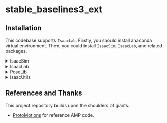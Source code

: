 # stable_baselines3_ext



## Installation

This codebase supports `IsaacLab`. Firstly, you should install anaconda virtual environment. Then, you could install `IsaacSim`, `IsaacLab`, and related packages.

<details>
<summary>IsaacSim</summary>

1. Install [IsaacSim](https://docs.omniverse.nvidia.com/isaacsim/latest/installation/install_python.html)

</details>

<details>
<summary>IsaacLab</summary>

1. Install [IsaacLab](https://isaac-sim.github.io/IsaacLab/main/source/setup/installation/pip_installation.html)

</details>

<details>
<summary>PoseLib</summary>

**STEP 0:**

```
git clone https://github.com/Evan-wyl/poselib
```

**STEP 1:**

```
cd poselib/
pip install -e .
```

</details>

<details>
<summary>IsaacUtils</summary>

**STEP 0:**

```
git clone https://github.com/Evan-wyl/isaac_utils
```

**STEP 1:**

```
cd isaac_utils/
pip install -e .
```

</details>



## References and Thanks

This project repository builds upon the shoulders of giants.

- [ProtoMotions](https://github.com/NVlabs/ProtoMotions) for reference AMP code. 
